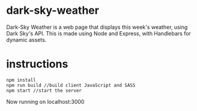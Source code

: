 # dark-sky-weather
Dark-Sky Weather is  a web page that displays this week's weather, using Dark Sky's API.  This is made using Node and Express, with Handlebars for dynamic assets.

# instructions
```
npm install 
npm run build //build client JavaScript and SASS
npm start //start the server

```
Now running on localhost:3000
